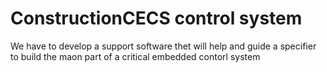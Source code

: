 # ConstructionCECS control system 
We have to develop a support software thet will help and guide a specifier to build the maon part of a critical  embedded contorl system 
